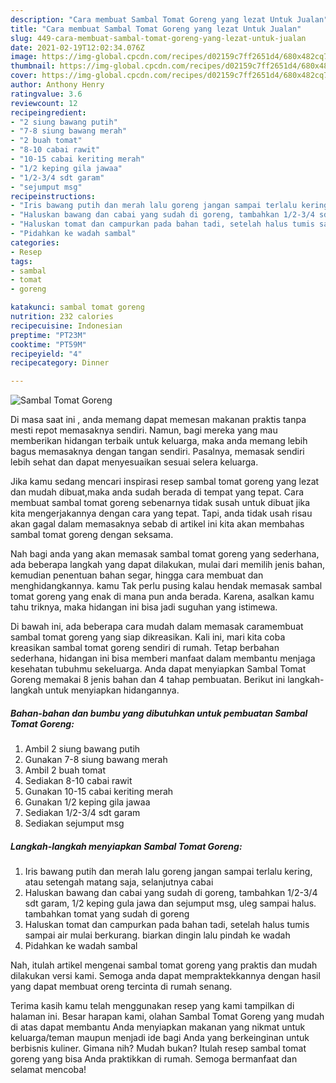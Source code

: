 ```yaml
---
description: "Cara membuat Sambal Tomat Goreng yang lezat Untuk Jualan"
title: "Cara membuat Sambal Tomat Goreng yang lezat Untuk Jualan"
slug: 449-cara-membuat-sambal-tomat-goreng-yang-lezat-untuk-jualan
date: 2021-02-19T12:02:34.076Z
image: https://img-global.cpcdn.com/recipes/d02159c7ff2651d4/680x482cq70/sambal-tomat-goreng-foto-resep-utama.jpg
thumbnail: https://img-global.cpcdn.com/recipes/d02159c7ff2651d4/680x482cq70/sambal-tomat-goreng-foto-resep-utama.jpg
cover: https://img-global.cpcdn.com/recipes/d02159c7ff2651d4/680x482cq70/sambal-tomat-goreng-foto-resep-utama.jpg
author: Anthony Henry
ratingvalue: 3.6
reviewcount: 12
recipeingredient:
- "2 siung bawang putih"
- "7-8 siung bawang merah"
- "2 buah tomat"
- "8-10 cabai rawit"
- "10-15 cabai keriting merah"
- "1/2 keping gila jawaa"
- "1/2-3/4 sdt garam"
- "sejumput msg"
recipeinstructions:
- "Iris bawang putih dan merah lalu goreng jangan sampai terlalu kering, atau setengah matang saja, selanjutnya cabai"
- "Haluskan bawang dan cabai yang sudah di goreng, tambahkan 1/2-3/4 sdt garam, 1/2 keping gula jawa dan sejumput msg, uleg sampai halus. tambahkan tomat yang sudah di goreng"
- "Haluskan tomat dan campurkan pada bahan tadi, setelah halus tumis sampai air mulai berkurang. biarkan dingin lalu pindah ke wadah"
- "Pidahkan ke wadah sambal"
categories:
- Resep
tags:
- sambal
- tomat
- goreng

katakunci: sambal tomat goreng 
nutrition: 232 calories
recipecuisine: Indonesian
preptime: "PT23M"
cooktime: "PT59M"
recipeyield: "4"
recipecategory: Dinner

---
```



![Sambal Tomat Goreng](https://img-global.cpcdn.com/recipes/d02159c7ff2651d4/680x482cq70/sambal-tomat-goreng-foto-resep-utama.jpg)

Di masa  saat ini , anda memang dapat memesan makanan praktis tanpa mesti repot memasaknya sendiri. Namun, bagi mereka yang mau memberikan hidangan terbaik untuk keluarga, maka anda memang lebih bagus memasaknya dengan tangan sendiri. Pasalnya, memasak sendiri lebih sehat dan dapat menyesuaikan sesuai selera keluarga.

Jika kamu sedang mencari inspirasi resep sambal tomat goreng yang lezat dan mudah dibuat,maka anda sudah berada di tempat yang tepat. Cara membuat sambal tomat goreng  sebenarnya tidak susah untuk dibuat jika kita mengerjakannya dengan cara yang tepat. Tapi, anda tidak usah risau akan gagal dalam memasaknya 
sebab di artikel ini kita akan membahas sambal tomat goreng dengan seksama.  



Nah bagi anda yang akan memasak sambal tomat goreng yang sederhana, ada beberapa langkah yang dapat dilakukan, mulai dari memilih jenis bahan, kemudian penentuan bahan segar, hingga cara membuat dan menghidangkannya. kamu Tak perlu pusing kalau hendak memasak sambal tomat goreng yang enak di mana pun anda berada. Karena, asalkan kamu  tahu triknya, maka hidangan ini bisa jadi suguhan yang istimewa.

Di bawah ini, ada beberapa cara mudah dalam memasak caramembuat sambal tomat goreng yang siap dikreasikan. Kali ini, mari kita coba kreasikan sambal tomat goreng sendiri di rumah. Tetap berbahan sederhana, hidangan ini bisa memberi manfaat dalam membantu menjaga kesehatan tubuhmu sekeluarga. Anda dapat menyiapkan Sambal Tomat Goreng memakai 8 jenis bahan dan 4 tahap pembuatan. Berikut ini langkah-langkah untuk menyiapkan hidangannya.

<!--inarticleads1-->

##### Bahan-bahan dan bumbu yang dibutuhkan untuk pembuatan Sambal Tomat Goreng:

1. Ambil 2 siung bawang putih
1. Gunakan 7-8 siung bawang merah
1. Ambil 2 buah tomat
1. Sediakan 8-10 cabai rawit
1. Gunakan 10-15 cabai keriting merah
1. Gunakan 1/2 keping gila jawaa
1. Sediakan 1/2-3/4 sdt garam
1. Sediakan sejumput msg




<!--inarticleads2-->

##### Langkah-langkah menyiapkan Sambal Tomat Goreng:

1. Iris bawang putih dan merah lalu goreng jangan sampai terlalu kering, atau setengah matang saja, selanjutnya cabai
1. Haluskan bawang dan cabai yang sudah di goreng, tambahkan 1/2-3/4 sdt garam, 1/2 keping gula jawa dan sejumput msg, uleg sampai halus. tambahkan tomat yang sudah di goreng
1. Haluskan tomat dan campurkan pada bahan tadi, setelah halus tumis sampai air mulai berkurang. biarkan dingin lalu pindah ke wadah
1. Pidahkan ke wadah sambal




Nah, itulah artikel mengenai  sambal tomat goreng  yang praktis dan mudah dilakukan versi kami. Semoga anda dapat mempraktekkannya dengan hasil yang dapat membuat oreng tercinta di rumah senang. 

Terima kasih kamu telah menggunakan resep yang kami tampilkan di halaman ini. Besar harapan kami, olahan  Sambal Tomat Goreng yang mudah di atas dapat membantu Anda menyiapkan makanan yang nikmat untuk keluarga/teman maupun menjadi ide bagi Anda yang berkeinginan untuk berbisnis kuliner. Gimana nih? Mudah bukan? Itulah resep sambal tomat goreng yang bisa Anda praktikkan di rumah. Semoga bermanfaat dan selamat mencoba!

